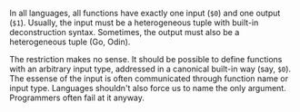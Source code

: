 
In all languages, all functions have exactly one input (`$0`) and one output (`$1`). Usually, the input must be a heterogeneous tuple with built-in deconstruction syntax. Sometimes, the output must also be a heterogeneous tuple (Go, Odin).

The restriction makes no sense. It should be possible to define functions with an arbitrary input type, addressed in a canonical built-in way (say, `$0`). The essense of the input is often communicated through function name or input type. Languages shouldn't also force us to name the only argument. Programmers often fail at it anyway.
